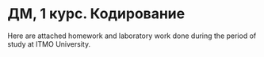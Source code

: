 # ДМ, 1 курс. Кодирование
Here are attached homework and laboratory work done during the period of study at ITMO University.
